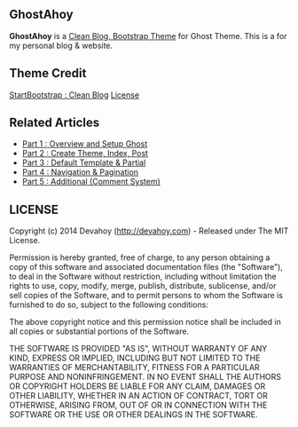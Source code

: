 ## GhostAhoy

**GhostAhoy** is a [Clean Blog, Bootstrap Theme](http://startbootstrap.com/template-overviews/clean-blog/) for Ghost Theme. This is a for my personal blog & website.

## Theme Credit

[StartBootstrap : Clean Blog](http://startbootstrap.com/template-overviews/clean-blog/)  [License](https://github.com/IronSummitMedia/startbootstrap/blob/gh-pages/LICENSE)

## Related Articles

- [Part 1 : Overview and Setup Ghost](http://devahoy.com/2014/10/getting-started-with-ghost-theme-development-part1)
- [Part 2 : Create Theme, Index, Post](http://devahoy.com/2014/10/getting-started-with-ghost-theme-development-part2)
- [Part 3 : Default Template & Partial](http://devahoy.com/2014/10/getting-started-with-ghost-theme-development-part3)
- [Part 4 : Navigation & Pagination](http://devahoy.com/2014/10/getting-started-with-ghost-theme-development-part5)
- [Part 5 : Additional (Comment System)](http://devahoy.com/2014/10/getting-started-with-ghost-theme-development-part5)

## LICENSE

Copyright (c) 2014 Devahoy (http://devahoy.com) - Released under The MIT License.

Permission is hereby granted, free of charge, to any person
obtaining a copy of this software and associated documentation
files (the "Software"), to deal in the Software without
restriction, including without limitation the rights to use,
copy, modify, merge, publish, distribute, sublicense, and/or sell
copies of the Software, and to permit persons to whom the
Software is furnished to do so, subject to the following
conditions:

The above copyright notice and this permission notice shall be
included in all copies or substantial portions of the Software.

THE SOFTWARE IS PROVIDED "AS IS", WITHOUT WARRANTY OF ANY KIND,
EXPRESS OR IMPLIED, INCLUDING BUT NOT LIMITED TO THE WARRANTIES
OF MERCHANTABILITY, FITNESS FOR A PARTICULAR PURPOSE AND
NONINFRINGEMENT. IN NO EVENT SHALL THE AUTHORS OR COPYRIGHT
HOLDERS BE LIABLE FOR ANY CLAIM, DAMAGES OR OTHER LIABILITY,
WHETHER IN AN ACTION OF CONTRACT, TORT OR OTHERWISE, ARISING
FROM, OUT OF OR IN CONNECTION WITH THE SOFTWARE OR THE USE OR
OTHER DEALINGS IN THE SOFTWARE.
